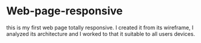 # Web-page-responsive
this is my first web page totally responsive. I created it from its wireframe, I analyzed its architecture and I worked to that it suitable to all users devices.

